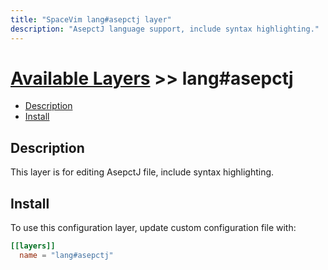 ```yaml
---
title: "SpaceVim lang#asepctj layer"
description: "AsepctJ language support, include syntax highlighting."
---
```


# [Available Layers](../../) >> lang#asepctj

<!-- vim-markdown-toc GFM -->

- [Description](#description)
- [Install](#install)

<!-- vim-markdown-toc -->

## Description

This layer is for editing AsepctJ file, include syntax highlighting.

## Install

To use this configuration layer, update custom configuration file with:

```toml
[[layers]]
  name = "lang#asepctj"
```

